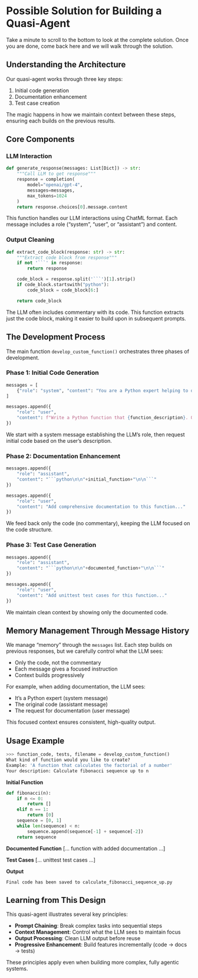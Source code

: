 
# Possible Solution for Building a Quasi-Agent

Take a minute to scroll to the bottom to look at the complete solution. Once you are done, come back here and we will walk through the solution.

## Understanding the Architecture

Our quasi-agent works through three key steps:

1. Initial code generation  
2. Documentation enhancement  
3. Test case creation  

The magic happens in how we maintain context between these steps, ensuring each builds on the previous results.

## Core Components

### LLM Interaction
```python
def generate_response(messages: List[Dict]) -> str:
    """Call LLM to get response"""
    response = completion(
        model="openai/gpt-4",
        messages=messages,
        max_tokens=1024
    )
    return response.choices[0].message.content
````

This function handles our LLM interactions using ChatML format. Each message includes a role (“system”, “user”, or “assistant”) and content.

### Output Cleaning

````python
def extract_code_block(response: str) -> str:
    """Extract code block from response"""
    if not '```' in response:
        return response

    code_block = response.split('```')[1].strip()
    if code_block.startswith("python"):
        code_block = code_block[6:]

    return code_block
````

The LLM often includes commentary with its code. This function extracts just the code block, making it easier to build upon in subsequent prompts.

## The Development Process

The main function `develop_custom_function()` orchestrates three phases of development.

### Phase 1: Initial Code Generation

````python
messages = [
    {"role": "system", "content": "You are a Python expert helping to develop a function."}
]

messages.append({
    "role": "user",
    "content": f"Write a Python function that {function_description}. Output the function in a ```python code block```."
})
````

We start with a system message establishing the LLM’s role, then request initial code based on the user’s description.

### Phase 2: Documentation Enhancement

````python
messages.append({
    "role": "assistant", 
    "content": "```python\n\n"+initial_function+"\n\n```"
})

messages.append({
    "role": "user",
    "content": "Add comprehensive documentation to this function..."
})
````

We feed back only the code (no commentary), keeping the LLM focused on the code structure.

### Phase 3: Test Case Generation

````python
messages.append({
    "role": "assistant", 
    "content": "```python\n\n"+documented_function+"\n\n```"
})

messages.append({
    "role": "user",
    "content": "Add unittest test cases for this function..."
})
````

We maintain clean context by showing only the documented code.

## Memory Management Through Message History

We manage “memory” through the `messages` list. Each step builds on previous responses, but we carefully control what the LLM sees:

* Only the code, not the commentary
* Each message gives a focused instruction
* Context builds progressively

For example, when adding documentation, the LLM sees:

* It’s a Python expert (system message)
* The original code (assistant message)
* The request for documentation (user message)

This focused context ensures consistent, high-quality output.

## Usage Example

```python
>>> function_code, tests, filename = develop_custom_function()
What kind of function would you like to create?
Example: 'A function that calculates the factorial of a number'
Your description: Calculate fibonacci sequence up to n
```

**Initial Function**

```python
def fibonacci(n):
    if n <= 0:
        return []
    elif n == 1:
        return [0]
    sequence = [0, 1]
    while len(sequence) < n:
        sequence.append(sequence[-1] + sequence[-2])
    return sequence
```

**Documented Function**
\[... function with added documentation ...]

**Test Cases**
\[... unittest test cases ...]

**Output**

```
Final code has been saved to calculate_fibonacci_sequence_up.py
```

## Learning from This Design

This quasi-agent illustrates several key principles:

* **Prompt Chaining**: Break complex tasks into sequential steps
* **Context Management**: Control what the LLM sees to maintain focus
* **Output Processing**: Clean LLM output before reuse
* **Progressive Enhancement**: Build features incrementally (code → docs → tests)

These principles apply even when building more complex, fully agentic systems.



